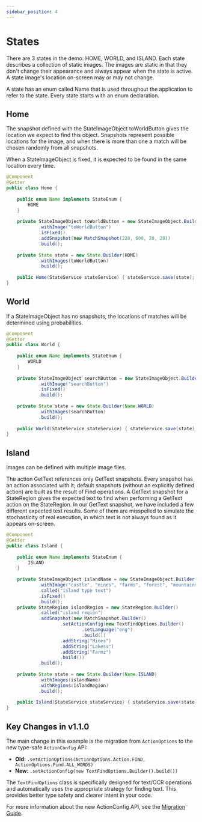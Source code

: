 ```yaml
---
sidebar_position: 4
---
```


# States

There are 3 states in the demo: HOME, WORLD, and ISLAND. Each state describes a collection
of static images. The images are static in that they don't change their appearance
and always appear when the state is active. A state image's location on-screen may or may not change.

A state has an enum called Name that is used throughout the application to refer to the state. Every state
starts with an enum declaration.

## Home

The snapshot defined with the StateImageObject toWorldButton gives the location we 
expect to find this object. Snapshots represent possible locations for the image, and 
when there is more than one a match will be chosen randomly from all snapshots.   

When a StateImageObject is fixed, it is expected to be found in the same location every time.  

```java
@Component
@Getter
public class Home {
    
    public enum Name implements StateEnum {
        HOME
    }
    
    private StateImageObject toWorldButton = new StateImageObject.Builder()
            .withImage("toWorldButton")
            .isFixed()
            .addSnapshot(new MatchSnapshot(220, 600, 20, 20))
            .build();
    
    private State state = new State.Builder(HOME)
            .withImages(toWorldButton)
            .build();
    
    public Home(StateService stateService) { stateService.save(state); }
}
```

## World

If a StateImageObject has no snapshots, the locations of matches will be
determined using probabilities. 

```java
@Component
@Getter
public class World {
    
    public enum Name implements StateEnum {
        WORLD
    }
    
    private StateImageObject searchButton = new StateImageObject.Builder()
            .withImage("searchButton")
            .isFixed()
            .build();
    
    private State state = new State.Builder(Name.WORLD)
            .withImages(searchButton)
            .build();
    
    public World(StateService stateService) { stateService.save(state); }
}
```

## Island

Images can be defined with multiple image files.  

The action GetText references only GetText snapshots. Every snapshot
has an action associated with it; default snapshots (without an explicitly defined
action) are built as the result of Find operations. A GetText snapshot for a StateRegion
gives the expected text to find when performing a GetText action on the StateRegion. 
In our GetText snapshot, we have included a few different expected text results. Some of
them are misspelled to simulate the stochasticity of real execution, in which text is 
not always found as it appears on-screen.  

```java
@Component
@Getter
public class Island {
    
    public enum Name implements StateEnum {
        ISLAND
    }
    
    private StateImageObject islandName = new StateImageObject.Builder()
            .withImage("castle", "mines", "farms", "forest", "mountains", "lakes")
            .called("island type text")
            .isFixed()
            .build();
    private StateRegion islandRegion = new StateRegion.Builder()
            .called("island region")
            .addSnapshot(new MatchSnapshot.Builder()
                    .setActionConfig(new TextFindOptions.Builder()
                            .setLanguage("eng")
                            .build())
                    .addString("Mines")
                    .addString("Lakess")
                    .addString("Farmz")
                    .build())
            .build();
    
    private State state = new State.Builder(Name.ISLAND)
            .withImages(islandName)
            .withRegions(islandRegion)
            .build();
    
    public Island(StateService stateService) { stateService.save(state); }
}
```

## Key Changes in v1.1.0

The main change in this example is the migration from `ActionOptions` to the new type-safe `ActionConfig` API:

- **Old**: `.setActionOptions(ActionOptions.Action.FIND, ActionOptions.Find.ALL_WORDS)`
- **New**: `.setActionConfig(new TextFindOptions.Builder().build())`

The `TextFindOptions` class is specifically designed for text/OCR operations and automatically uses the appropriate strategy for finding text. This provides better type safety and clearer intent in your code.

For more information about the new ActionConfig API, see the [Migration Guide](/docs/core-library/guides/migration-guide).